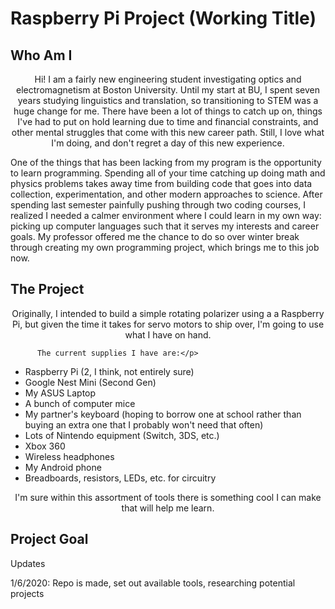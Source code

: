 # Raspberry Pi Project (Working Title)

## Who Am I
<p align="center">Hi! I am a fairly new engineering student investigating optics and electromagnetism at Boston University. Until my start at BU, I spent seven years studying linguistics and translation, so transitioning to STEM was a huge change for me. There have been a lot of things to catch up on, things I've had to put on hold learning due to time and financial constraints, and other mental struggles that come with this new career path. Still, I love what I'm doing, and don't regret a day of this new experience.

One of the things that has been lacking from my program is the opportunity to learn programming. Spending all of your time catching up doing math and physics problems takes away time from building code that goes into data collection, experimentation, and other modern approaches to science. After spending last semester painfully pushing through two coding courses, I realized I needed a calmer environment where I could learn in my own way: picking up computer languages such that it serves my interests and career goals. My professor offered me the chance to do so over winter break through creating my own programming project, which brings me to this job now.</p>

## The Project
<p align="center">Originally, I intended to build a simple rotating polarizer using a a Raspberry Pi, but given the time it takes for servo motors to ship over, I'm going to use what I have on hand.
          
          The current supplies I have are:</p>
- Raspberry Pi (2, I think, not entirely sure)
- Google Nest Mini (Second Gen)
- My ASUS Laptop
- A bunch of computer mice
- My partner's keyboard (hoping to borrow one at school rather than buying an extra one that I probably won't need that often)
- Lots of Nintendo equipment (Switch, 3DS, etc.)
- Xbox 360
- Wireless headphones
- My Android phone
- Breadboards, resistors, LEDs, etc. for circuitry

<p align="center">I'm sure within this assortment of tools there is something cool I can make that will help me learn.</p>

## Project Goal
<p align="center>My personal goal is to just become more confortable with programming. I feel like my classes threw me into simply providing answers without actually sitting down and understanding the thoughts behind the code. By the end of this, I just want to be able to actually explain what my project does from the inside out.
          
The goal of this actualy project is TBD, since I don't know what I'm making yet.</p>

## Updates
1/6/2020: Repo is made, set out available tools, researching potential projects
